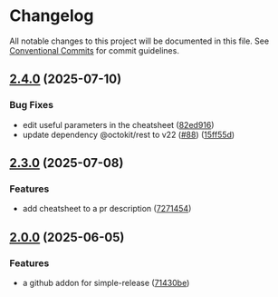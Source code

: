 # Changelog

All notable changes to this project will be documented in this file.
See [Conventional Commits](https://conventionalcommits.org) for commit guidelines.

## [2.4.0](https://github.com/TrigenSoftware/simple-release/compare/v2.3.0...v2.4.0) (2025-07-10)

### Bug Fixes

* edit useful parameters in the cheatsheet ([82ed916](https://github.com/TrigenSoftware/simple-release/commit/82ed9161df454bd7a51132b49e663599b90b8041))
* update dependency @octokit/rest to v22 ([#88](https://github.com/TrigenSoftware/simple-release/issues/88)) ([15ff55d](https://github.com/TrigenSoftware/simple-release/commit/15ff55db921c778f91acb916cbe2357a0555a482))

## [2.3.0](https://github.com/TrigenSoftware/simple-release/compare/v2.2.1...v2.3.0) (2025-07-08)

### Features

* add cheatsheet to a pr description ([7271454](https://github.com/TrigenSoftware/simple-release/commit/727145421f37bd98b74e5a632348ccc0de89862d))

## [2.0.0](https://github.com/TrigenSoftware/simple-release/compare/v1.0.0...v2.0.0) (2025-06-05)

### Features

* a github addon for simple-release ([71430be](https://github.com/TrigenSoftware/simple-release/commit/71430be20ab9aa680f89d4d36b6dec7f76df4a82))
